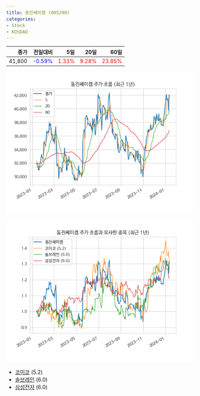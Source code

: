 ```yaml
---
title: 동진쎄미켐 (005290)
categories:
- Stock
- KOSDAQ
---
```


|종가|전일대비|5일|20일|60일|
|---:|-------:|--:|---:|---:|
|41,800|<span style="color: blue">-0.59%</span>|<span style="color: red">1.33%</span>|<span style="color: red">9.28%</span>|<span style="color: red">23.85%</span>|


<!-- more -->

![005290](/assets/images/stock/005290.png)

![005290](/assets/images/stock/005290_sim.png)

- [코미코](/183300/) (5.2)
- [솔브레인](/357780/) (6.0)
- [삼성전자](/005930/) (6.0)